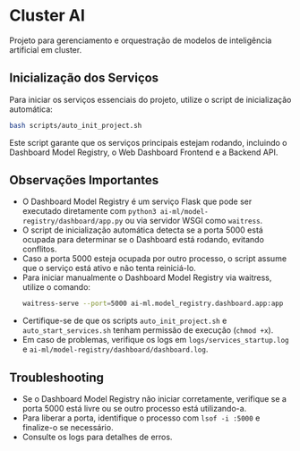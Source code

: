 # Cluster AI

Projeto para gerenciamento e orquestração de modelos de inteligência artificial em cluster.

## Inicialização dos Serviços

Para iniciar os serviços essenciais do projeto, utilize o script de inicialização automática:

```bash
bash scripts/auto_init_project.sh
```

Este script garante que os serviços principais estejam rodando, incluindo o Dashboard Model Registry, o Web Dashboard Frontend e a Backend API.

## Observações Importantes

- O Dashboard Model Registry é um serviço Flask que pode ser executado diretamente com `python3 ai-ml/model-registry/dashboard/app.py` ou via servidor WSGI como `waitress`.
- O script de inicialização automática detecta se a porta 5000 está ocupada para determinar se o Dashboard está rodando, evitando conflitos.
- Caso a porta 5000 esteja ocupada por outro processo, o script assume que o serviço está ativo e não tenta reiniciá-lo.
- Para iniciar manualmente o Dashboard Model Registry via waitress, utilize o comando:
  ```bash
  waitress-serve --port=5000 ai-ml.model_registry.dashboard.app:app
  ```
- Certifique-se de que os scripts `auto_init_project.sh` e `auto_start_services.sh` tenham permissão de execução (`chmod +x`).
- Em caso de problemas, verifique os logs em `logs/services_startup.log` e `ai-ml/model-registry/dashboard/dashboard.log`.

## Troubleshooting

- Se o Dashboard Model Registry não iniciar corretamente, verifique se a porta 5000 está livre ou se outro processo está utilizando-a.
- Para liberar a porta, identifique o processo com `lsof -i :5000` e finalize-o se necessário.
- Consulte os logs para detalhes de erros.
